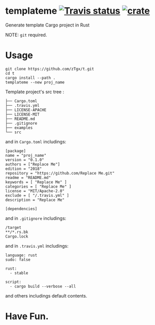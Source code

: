 # templateme [![Travis status](https://travis-ci.org/zTgx/t.svg?branch=master)](https://travis-ci.org/zTgx/t) [![crate](https://img.shields.io/crates/v/templateme.svg)](https://crates.io/crates/templateme)

Generate template Cargo project in Rust

NOTE:
`git` required.

# Usage
```
git clone https://github.com/zTgx/t.git
cd t
cargo install --path .
templateme --new proj_name
```
Template project's src tree :  
```
├── Cargo.toml
├── .travis.yml
├── LICENSE-APACHE
├── LICENSE-MIT
├── README.md
├── .gitignore
├── examples
└── src
```

and in `Cargo.toml` includings:  
```
[package]
name = "proj_name"
version = "0.1.0"
authors = ["Replace Me"]
edition = "2018"
repository = "https://github.com/Replace Me.git"
readme = "README.md"
keywords = [ "Replace Me" ]
categories = [ "Replace Me" ]
license = "MIT/Apache-2.0"
exclude = [ "/.travis.yml" ]
description = "Replace Me"

[dependencies]
```  
and in `.gitignore` includings:  
```
/target
**/*.rs.bk
Cargo.lock
```
and in `.travis.yml` includings:
```
language: rust
sudo: false

rust:
  - stable

script:
  - cargo build --verbose --all  
```
and others includings default contents.  


# Have Fun.
